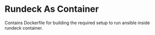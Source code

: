 # Rundeck As Container

Contains Dockerfile for building the required setup to run ansible inside rundeck container.
